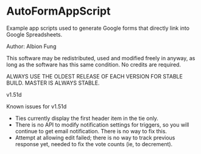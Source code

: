 # AutoFormAppScript
Example app scripts used to generate Google forms that directly link into Google Spreadsheets.

Author: Albion Fung

This software may be redistributed, used and modified freely in anyway, as long as the software
has this same condition. No credits are required.

ALWAYS USE THE OLDEST RELEASE OF EACH VERSION FOR STABLE BUILD. MASTER IS ALWAYS STABLE.

v1.51d

Known issues for v1.51d
- Ties currently display the first header item in the tie only.
- There is no API to modify notification settings for triggers, so you will continue to get email notification. There is no way to fix this.
- Attempt at allowing edit failed; there is no way to track previous response yet, needed to fix the vote counts (ie, to decrement).
